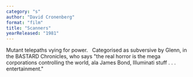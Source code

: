 ```yaml
---
category: "s"
author: "David Cronenberg"
format: "film"
title: "Scanners"
yearReleased: "1981"
---
```

Mutant telepaths vying for power.
 
Categorised as subversive by Glenn, in the BASTARD Chronicles, who says "the real horror is the mega corporations controlling the world, ala James Bond, Illuminati stuff . . . entertainment."
 